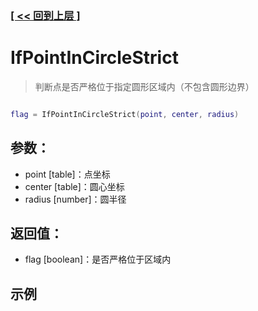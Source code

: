 ### [[ << 回到上层 ]](index.md)

# IfPointInCircleStrict

> 判断点是否严格位于指定圆形区域内（不包含圆形边界）

```lua

flag = IfPointInCircleStrict(point, center, radius)

```

## 参数：

+ point [table]：点坐标
+ center [table]：圆心坐标
+ radius [number]：圆半径

## 返回值：

+ flag [boolean]：是否严格位于区域内

## 示例

```lua

```